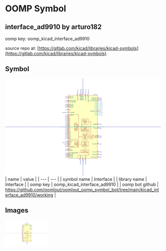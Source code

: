 # OOMP Symbol  
## interface_ad9910  by arturo182  
  
oomp key: oomp_kicad_interface_ad9910  
  
source repo at: [https://gitlab.com/kicad/libraries/kicad-symbols](https://gitlab.com/kicad/libraries/kicad-symbols)  
## Symbol  
  
[![working.png](working_600.png)](working.png)  
| name | value | 
| --- | --- | 
| symbol name | Interface | 
| library name | Interface | 
| oomp key | oomp_kicad_interface_ad9910 | 
| oomp bot github | https://github.com/oomlout/oomlout_oomp_symbol_bot/tree/main/kicad_interface_ad9910/working | 
## Images  
  
[![working.png](working_140.png)](working.png)  
